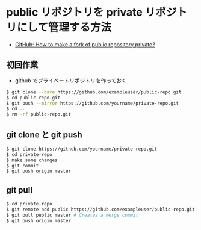 # public リポジトリを private リポジトリにして管理する方法

- [GitHub: How to make a fork of public repository private?](https://stackoverflow.com/questions/10065526/github-how-to-make-a-fork-of-public-repository-private)

## 初回作業

- github でプライベートリポジトリを作っておく

```bash
$ git clone --bare https://github.com/exampleuser/public-repo.git
$ cd public-repo.git
$ git push --mirror https://github.com/yourname/private-repo.git
$ cd ..
$ rm -rf public-repo.git
```

## git clone と git push

```bash
$ git clone https://github.com/yourname/private-repo.git
$ cd private-repo
$ make some changes
$ git commit
$ git push origin master
```

## git pull

```bash
$ cd private-repo
$ git remote add public https://github.com/exampleuser/public-repo.git
$ git pull public master # Creates a merge commit
$ git push origin master
```
